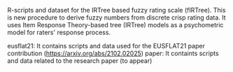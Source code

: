 R-scripts and dataset for the IRTree based fuzzy rating scale (fIRTree). This is new procedure to derive fuzzy numbers from discrete crisp rating data. It uses Item Response Theory-based tree (IRTree) models as a psychometric model for raters' response process. 

eusflat21: It contains scripts and data used for the EUSFLAT21 paper contribution (https://arxiv.org/abs/2102.02025)
paper: It containts scripts and data related to the research paper (to appear)
